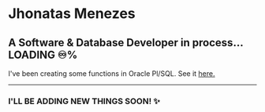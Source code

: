 # Jhonatas Menezes

## A Software & Database Developer in process... LOADING ♾️%

I've been creating some functions in Oracle Pl/SQL. See it [here.](https://github.com/JhonatasMenezes/JhonatasMenezes/tree/main/Personal%20Projects/FUNCTIONS%20PL_SQL)

----

### I'LL BE ADDING NEW THINGS SOON! ✨
